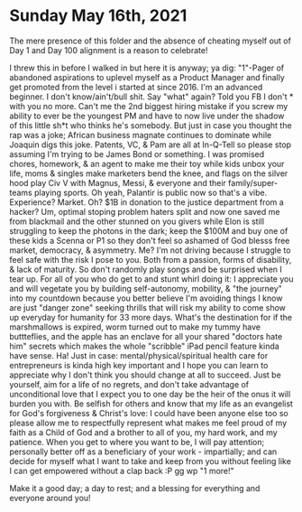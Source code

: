 # Sunday May 16th, 2021

The mere presence of this folder and the absence of cheating myself out of Day 1 and Day 100 alignment is a reason to celebrate!

I threw this in before I walked in but here it is anyway; ya dig: "1"-Pager of abandoned aspirations to uplevel myself as a Product Manager and finally get promoted from the level i started at since 2016. I'm an advanced beginner. I don't know/ain't/bull shit. Say "what" again? Told you FB I don't * with you no more. Can't me the 2nd biggest hiring mistake if you screw my ability to ever be the youngest PM and have to now live under the shadow of this little sh*t who thinks he's somebody. But just in case you thought the rap was a joke; African business magnate continues to dominate while Joaquin digs this joke. Patents, VC, & Pam are all at In-Q-Tell so please stop assuming I'm trying to be James Bond or something. I was promised chores, homework, & an agent to make me their toy while kids unbox your life, moms & singles make marketers bend the knee, and flags on the silver hood play Civ V with Magnus, Messi, & everyone and their family/super-teams playing sports. Oh yeah, Palantir is public now so that's a vibe. Experience? Market. Oh? $1B in donation to the justice department from a hacker? Um, optimal stoping problem haters split and now one saved me from blackmail and the other stunned on you givers while Elon is still struggling to keep the photons in the dark; keep the $100M and buy one of these kids a Scenna or P1 so they don't feel so ashamed of God blesss free market, democracy, & asymmetry. Me? I'm not driving because I struggle to feel safe with the risk I pose to you. Both from a passion, forms of disability, & lack of maturity. So don't randomly play songs and be surprised when I tear up. For all of you who do get to and stunt whirl doing it: I appreciate you and will vegetate you by building self-autonomy, mobility, &  "the journey" into my countdown because you better believe I'm avoiding things I know are just "danger zone" seeking thrills that will risk my ability to come show up everyday for humanity for 33 more days. What's the destination for if the marshmallows is expired, worm turned out to make my tummy have buttteflies, and the apple has an enclave for all your shared "doctors hate him" secrets which makes the whole "scribble" iPad pencil feature kinda have sense. Ha! Just in case: mental/physical/spiritual health care for entrepreneurs is kinda high key important and I hope you can learn to appreciate why I don't think you should change at all to succeed. Just be yourself, aim for a life of no regrets, and don't take advantage of unconditional love that I expect you to one day be the heir of the onus it will burden you with. Be selfish for others and know that my life as an evangelist for God's forgiveness & Christ's love: I could have been anyone else too so please allow me to respectfully represent what makes me feel proud of my faith as a Child of God and a brother to all of you, my hard work, and my patience. When you get to where you want to be, I will pay attention; personally better off as a beneficiary of your work - impartially; and can decide for myself what I want to take and keep from you without feeling like I can get empowered without a clap back :P gg wp "1 more!"

Make it a good day; a day to rest; and a blessing for everything and everyone around you! 
